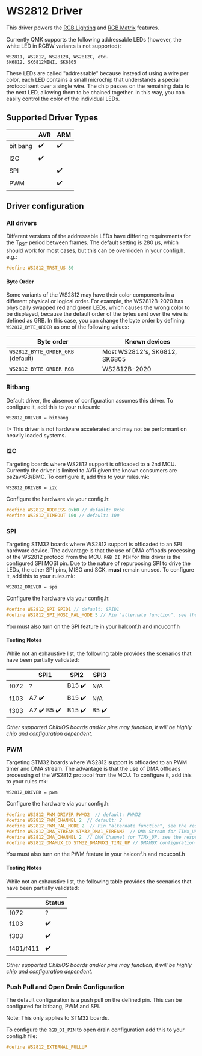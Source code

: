 # WS2812 Driver
This driver powers the [RGB Lighting](feature_rgblight.md) and [RGB Matrix](feature_rgb_matrix.md) features.

Currently QMK supports the following addressable LEDs (however, the white LED in RGBW variants is not supported):

    WS2811, WS2812, WS2812B, WS2812C, etc.
    SK6812, SK6812MINI, SK6805

These LEDs are called "addressable" because instead of using a wire per color, each LED contains a small microchip that understands a special protocol sent over a single wire. The chip passes on the remaining data to the next LED, allowing them to be chained together. In this way, you can easily control the color of the individual LEDs.

## Supported Driver Types

|          | AVR                | ARM                |
|----------|--------------------|--------------------|
| bit bang | :heavy_check_mark: | :heavy_check_mark: |
| I2C      | :heavy_check_mark: |                    |
| SPI      |                    | :heavy_check_mark: |
| PWM      |                    | :heavy_check_mark: |

## Driver configuration

### All drivers

Different versions of the addressable LEDs have differing requirements for the T<sub>RST</sub> period between frames.
The default setting is 280 µs, which should work for most cases, but this can be overridden in your config.h. e.g.:

```c
#define WS2812_TRST_US 80
```

#### Byte Order

Some variants of the WS2812 may have their color components in a different physical or logical order. For example, the WS2812B-2020 has physically swapped red and green LEDs, which causes the wrong color to be displayed, because the default order of the bytes sent over the wire is defined as GRB.
In this case, you can change the byte order by defining `WS2812_BYTE_ORDER` as one of the following values:

| Byte order                        | Known devices                 |
|-----------------------------------|-------------------------------|
| `WS2812_BYTE_ORDER_GRB` (default) | Most WS2812's, SK6812, SK6805 |
| `WS2812_BYTE_ORDER_RGB`           | WS2812B-2020                  |


### Bitbang
Default driver, the absence of configuration assumes this driver. To configure it, add this to your rules.mk:

```make
WS2812_DRIVER = bitbang
```

!> This driver is not hardware accelerated and may not be performant on heavily loaded systems.

### I2C
Targeting boards where WS2812 support is offloaded to a 2nd MCU. Currently the driver is limited to AVR given the known consumers are ps2avrGB/BMC. To configure it, add this to your rules.mk:

```make
WS2812_DRIVER = i2c
```

Configure the hardware via your config.h:
```c
#define WS2812_ADDRESS 0xb0 // default: 0xb0
#define WS2812_TIMEOUT 100 // default: 100
```

### SPI
Targeting STM32 boards where WS2812 support is offloaded to an SPI hardware device. The advantage is that the use of DMA offloads processing of the WS2812 protocol from the MCU. `RGB_DI_PIN` for this driver is the configured SPI MOSI pin. Due to the nature of repurposing SPI to drive the LEDs, the other SPI pins, MISO and SCK, **must** remain unused. To configure it, add this to your rules.mk:

```make
WS2812_DRIVER = spi
```

Configure the hardware via your config.h:
```c
#define WS2812_SPI SPID1 // default: SPID1
#define WS2812_SPI_MOSI_PAL_MODE 5 // Pin "alternate function", see the respective datasheet for the appropriate values for your MCU. default: 5
```

You must also turn on the SPI feature in your halconf.h and mcuconf.h

#### Testing Notes

While not an exhaustive list, the following table provides the scenarios that have been partially validated:

| | SPI1 | SPI2 | SPI3 |
|-|-|-|-|
| f072 | ? | B15 :heavy_check_mark: | N/A |
| f103 | A7 :heavy_check_mark: | B15 :heavy_check_mark: | N/A |
| f303 | A7 :heavy_check_mark: B5 :heavy_check_mark:  | B15 :heavy_check_mark: | B5 :heavy_check_mark: |

*Other supported ChibiOS boards and/or pins may function, it will be highly chip and configuration dependent.*

### PWM

Targeting STM32 boards where WS2812 support is offloaded to an PWM timer and DMA stream. The advantage is that the use of DMA offloads processing of the WS2812 protocol from the MCU. To configure it, add this to your rules.mk:

```make
WS2812_DRIVER = pwm
```

Configure the hardware via your config.h:
```c
#define WS2812_PWM_DRIVER PWMD2  // default: PWMD2
#define WS2812_PWM_CHANNEL 2  // default: 2
#define WS2812_PWM_PAL_MODE 2  // Pin "alternate function", see the respective datasheet for the appropriate values for your MCU. default: 2
#define WS2812_DMA_STREAM STM32_DMA1_STREAM2  // DMA Stream for TIMx_UP, see the respective reference manual for the appropriate values for your MCU.
#define WS2812_DMA_CHANNEL 2  // DMA Channel for TIMx_UP, see the respective reference manual for the appropriate values for your MCU.
#define WS2812_DMAMUX_ID STM32_DMAMUX1_TIM2_UP // DMAMUX configuration for TIMx_UP -- only required if your MCU has a DMAMUX peripheral, see the respective reference manual for the appropriate values for your MCU.
```

You must also turn on the PWM feature in your halconf.h and mcuconf.h

#### Testing Notes

While not an exhaustive list, the following table provides the scenarios that have been partially validated:

| | Status |
|-|-|
| f072 | ? |
| f103 | :heavy_check_mark: |
| f303 | :heavy_check_mark: |
| f401/f411 | :heavy_check_mark: |

*Other supported ChibiOS boards and/or pins may function, it will be highly chip and configuration dependent.*

### Push Pull and Open Drain Configuration
The default configuration is a push pull on the defined pin.
This can be configured for bitbang, PWM and SPI.

Note: This only applies to STM32 boards.

 To configure the `RGB_DI_PIN` to open drain configuration add this to your config.h file: 
```c
#define WS2812_EXTERNAL_PULLUP
```
